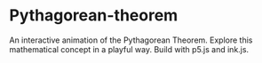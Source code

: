 # Pythagorean-theorem
An interactive animation of the Pythagorean Theorem. Explore this mathematical concept in a playful way. Build with p5.js and ink.js.
